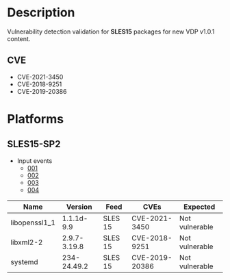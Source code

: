 # Description

Vulnerability detection validation for **SLES15** packages for new VDP v1.0.1 content.

## CVE

- CVE-2021-3450
- CVE-2018-9251
- CVE-2019-20386

# Platforms

## SLES15-SP2

- Input events
  - [001](input_001.json)
  - [002](input_002.json)
  - [003](input_003.json)
  - [004](input_004.json)

|Name|Version|Feed|CVEs|Expected|
|-|-|-|-|-|
|libopenssl1_1|1.1.1d-9.9|SLES 15|CVE-2021-3450|Not vulnerable|
|libxml2-2|2.9.7-3.19.8|SLES 15|CVE-2018-9251|Not vulnerable|
|systemd|234-24.49.2|SLES 15|CVE-2019-20386|Not vulnerable|
